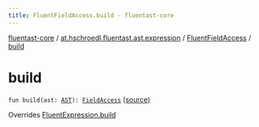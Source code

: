 ```yaml
---
title: FluentFieldAccess.build - fluentast-core
---
```


[fluentast-core](../../index.html) / [at.hschroedl.fluentast.ast.expression](../index.html) / [FluentFieldAccess](index.html) / [build](.)

# build

`fun build(ast: `[`AST`](https://help.eclipse.org/neon/topic/org.eclipse.jdt.doc.isv/reference/api/org/eclipse/jdt/core/dom/AST.html)`): `[`FieldAccess`](https://help.eclipse.org/neon/topic/org.eclipse.jdt.doc.isv/reference/api/org/eclipse/jdt/core/dom/FieldAccess.html) [(source)](http://github.com/hschroedl/fluentast/tree/master/core/at.hschroedl.fluentast/ast/expression/FieldAccess.kt#L8)

Overrides [FluentExpression.build](../-fluent-expression/build.html)

